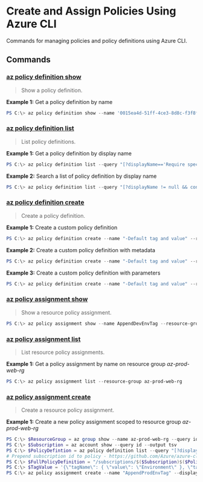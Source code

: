 # Create and Assign Policies Using Azure CLI

Commands for managing policies and policy definitions using Azure CLI.

## Commands

### [az policy definition show](https://docs.microsoft.com/en-us/cli/azure/policy/definition?view=azure-cli-latest#az-policy-definition-show)

>Show a policy definition.

**Example 1:** Get a policy definition by name

``` powershell
PS C:\> az policy definition show --name '0015ea4d-51ff-4ce3-8d8c-f3f8f0179a56'
```

### [az policy definition list](https://docs.microsoft.com/en-us/cli/azure/policy/definition?view=azure-cli-latest#az-policy-definition-list)

>List policy definitions.

**Example 1:** Get a policy definition by display name

``` powershell
PS C:\> az policy definition list --query "[?displayName=='Require specified tag']"
```

**Example 2:** Search a list of policy definition by display name

``` powershell
PS C:\> az policy definition list --query "[?displayName != null && contains(displayName, 'tag')].{Key:name, Name:displayName, PolicyType:policyType}" --output table
```

### [az policy definition create](https://docs.microsoft.com/en-us/cli/azure/policy/definition?view=azure-cli-latest#az-policy-definition-create)

>Create a policy definition.

**Example 1:** Create a custom policy definition

``` powershell
PS C:\> az policy definition create --name "-Default tag and value" --rules "C:\policy-rule.json"
```

**Example 2:** Create a custom policy definition with metadata

``` powershell
PS C:\> az policy definition create --name "-Default tag and value" --rules "C:\policy-rule.json" --metadata category="Cost Management"
```

**Example 3:** Create a custom policy definition with parameters

``` powershell
PS C:\> az policy definition create --name "-Default tag and value" --rules "C:\policy-rule-params.json" --params '{\"tag\": { \"type\":\"string\" }, \"value\": { \"type\":\"string\" } }'
```

### [az policy assignment show](https://docs.microsoft.com/en-us/cli/azure/policy/assignment?view=azure-cli-latest#az-policy-assignment-show)

>Show a resource policy assignment.

``` powershell
PS C:\> az policy assignment show --name AppendDevEnvTag --resource-group az-dev-web-rg
```

### [az policy assignment list](https://docs.microsoft.com/en-us/cli/azure/policy/assignment?view=azure-cli-latest#az-policy-assignment-list)

>List resource policy assignments.

**Example 1:** Get a policy assignment by name on resource group _az-prod-web-rg_

``` powershell
PS C:\> az policy assignment list --resource-group az-prod-web-rg
```

### [az policy assignment create](https://docs.microsoft.com/en-us/cli/azure/policy/assignment?view=azure-cli-latest)

>Create a resource policy assignment.

**Example 1:** Create a new policy assignment scoped to resource group _az-prod-web-rg_

``` powershell
PS C:\> $ResourceGroup = az group show --name az-prod-web-rg --query id
PS C:\> $Subscription = az account show --query id --output tsv
PS C:\> $PolicyDefintion = az policy definition list --query "[?displayName=='Append tag and its default value'].id | [0]" --output tsv
# Prepend subscription id to policy - https://github.com/Azure/azure-cli/issues/6343
PS C:\> $FullPolicyDefinition = "/subscriptions/$($Subscription)$($PolicyDefintion)"
PS C:\> $TagValue = '{\"tagName\": { \"value\": \"Environment\" }, \"tagValue\": { \"value\": \"Production\" } }'
PS C:\> az policy assignment create --name "AppendProdEnvTag" --display-name "Append production environment tag" --scope $ResourceGroup --policy $FullPolicyDefinition --params $TagValue  
```

